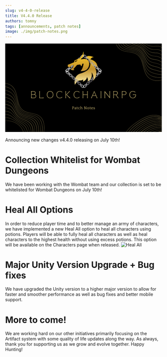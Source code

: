 ```yaml
---
slug: v4-4-0-release
title: V4.4.0 Release
authors: tomny
tags: [announcements, patch notes]
image: ./img/patch-notes.png
---
```


![Banner](./img/patch-notes.png)

Announcing new changes v4.4.0 releasing on July 10th!

# Collection Whitelist for Wombat Dungeons

We have been working with the Wombat team and our collection is set to be whitelisted for Wombat Dungeons on July 10th!

# Heal All Options

In order to reduce player time and to better manage an army of characters, we have implemented a new Heal All option to heal all characters using potions. Players will be able to fully heal all characters as well as heal characters to the highest health without using excess potions. This option will be available on the Characters page when released.
![Heal All](https://cdn.discordapp.com/attachments/851250927762800694/1126554093406662686/image.png)

# Major Unity Version Upgrade + Bug fixes

We have upgraded the Unity version to a higher major version to allow for faster and smoother performance as well as bug fixes and better mobile support.

# More to come!

We are working hard on our other initiatives primarily focusing on the Artifact system with some quality of life updates along the way. As always, thank you for supporting us as we grow and evolve together. Happy Hunting!
